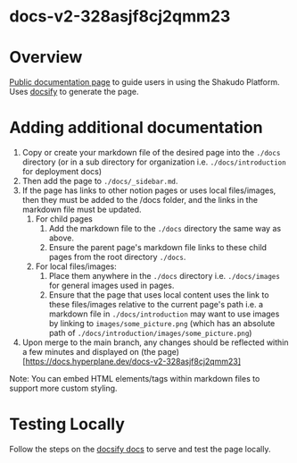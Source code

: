 # docs-v2-328asjf8cj2qmm23

# Overview
[Public documentation page](https://docs.hyperplane.dev/docs-v2-328asjf8cj2qmm23/#/) to guide users in using the Shakudo Platform. Uses [docsify](https://github.com/docsifyjs/docsify/) to generate the page. 

# Adding additional documentation
1. Copy or create your markdown file of the desired page into the `./docs` directory (or in a sub directory for organization i.e. `./docs/introduction`
 for deployment docs)
1. Then add the page to `./docs/_sidebar.md`. 
1. If the page has links to other notion pages or uses local files/images, then they must be added to the /docs folder, and the links in the markdown file must be updated.
    1. For child pages
        1. Add the markdown file to the `./docs` directory the same way as above.
        1. Ensure the parent page's markdown file links to these child pages from the root directory `./docs`.
    1. For local files/images:
        1. Place them anywhere in the `./docs` directory i.e. `./docs/images` for general images used in pages.
        1. Ensure that the page that uses local content uses the link to these files/images relative to the current page's path i.e. a markdown file in `./docs/introduction` may want to use images by linking to `images/some_picture.png` (which has an absolute path of `./docs/introduction/images/some_picture.png`)
1. Upon merge to the main branch, any changes should be reflected within a few minutes and displayed on (the page)[https://docs.hyperplane.dev/docs-v2-328asjf8cj2qmm23]

Note: You can embed HTML elements/tags within markdown files to support more custom styling.

# Testing Locally
Follow the steps on the [docsify docs](https://docsify.js.org/#/quickstart) to serve and test the page locally.

